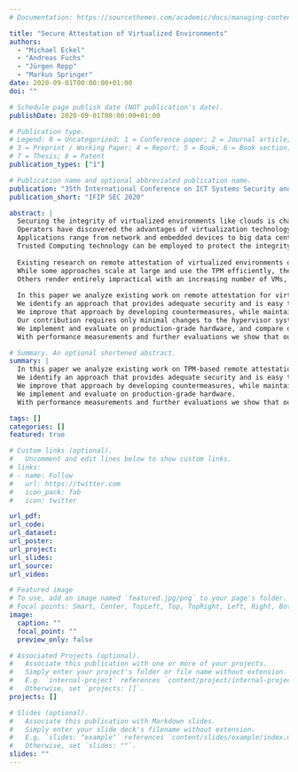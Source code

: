 ```yaml
---
# Documentation: https://sourcethemes.com/academic/docs/managing-content/

title: "Secure Attestation of Virtualized Environments"
authors:
  - "Michael Eckel"
  - "Andreas Fuchs"
  - "Jürgen Repp"
  - "Markus Springer"
date: 2020-09-01T00:00:00+01:00
doi: ""

# Schedule page publish date (NOT publication's date).
publishDate: 2020-09-01T00:00:00+01:00

# Publication type.
# Legend: 0 = Uncategorized; 1 = Conference paper; 2 = Journal article;
# 3 = Preprint / Working Paper; 4 = Report; 5 = Book; 6 = Book section;
# 7 = Thesis; 8 = Patent
publication_types: ["1"]

# Publication name and optional abbreviated publication name.
publication: "35th International Conference on ICT Systems Security and Privacy Protection – IFIP SEC 2020"
publication_short: "IFIP SEC 2020"

abstract: |
  Securing the integrity of virtualized environments like clouds is challenging yet feasible.
  Operators have discovered the advantages of virtualization technology in terms of flexibility, scalability, cost-effectiveness, and availability.
  Applications range from network and embedded devices to big data centers and cloud computing.
  Trusted Computing technology can be employed to protect the integrity of a system by leveraging a Trusted Platform Module (TPM) and remote attestation.
  
  Existing research on remote attestation of virtualized environments differs in scalability, resource consumption, and provided security guarantees.
  While some approaches scale at large and use the TPM efficiently, they are way more intrusive, requiring changes to hypervisor and Virtual Machines (VMs).
  Others render entirely impractical with an increasing number of VMs, caused by the TPM being the bottleneck.
  
  In this paper we analyze existing work on remote attestation for virtualized environments and discuss benefits as well as shortcomings.
  We identify an approach that provides adequate security and is easy to implement but is prone to relay attacks.
  We improve that approach by developing countermeasures, while maintaining existing security guarantees.
  Our contribution requires only minimal changes to the hypervisor system, keeping existing attestation protocols intact.
  We implement and evaluate on production-grade hardware, and compare our improved attestation approach with the most sophisticated alternative approach.
  With performance measurements and further evaluations we show that our solution outperforms the other approach for a small number of VMs, as used in network devices and embedded systems.

# Summary. An optional shortened abstract.
summary: |
  In this paper we analyze existing work on TPM-based remote attestation for virtualized environments and discuss benefits as well as shortcomings.
  We identify an approach that provides adequate security and is easy to implement but is prone to relay attacks.
  We improve that approach by developing countermeasures, while maintaining existing security guarantees.
  We implement and evaluate on production-grade hardware.
  With performance measurements and further evaluations we show that our solution is viable.

tags: []
categories: []
featured: true

# Custom links (optional).
#   Uncomment and edit lines below to show custom links.
# links:
# - name: Follow
#   url: https://twitter.com
#   icon_pack: fab
#   icon: twitter

url_pdf:
url_code:
url_dataset:
url_poster:
url_project:
url_slides:
url_source:
url_video:

# Featured image
# To use, add an image named `featured.jpg/png` to your page's folder. 
# Focal points: Smart, Center, TopLeft, Top, TopRight, Left, Right, BottomLeft, Bottom, BottomRight.
image:
  caption: ""
  focal_point: ""
  preview_only: false

# Associated Projects (optional).
#   Associate this publication with one or more of your projects.
#   Simply enter your project's folder or file name without extension.
#   E.g. `internal-project` references `content/project/internal-project/index.md`.
#   Otherwise, set `projects: []`.
projects: []

# Slides (optional).
#   Associate this publication with Markdown slides.
#   Simply enter your slide deck's filename without extension.
#   E.g. `slides: "example"` references `content/slides/example/index.md`.
#   Otherwise, set `slides: ""`.
slides: ""
---
```


